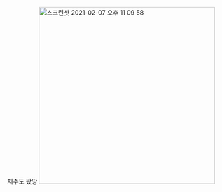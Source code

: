제주도 왔땅
<img width="402" alt="스크린샷 2021-02-07 오후 11 09 58" src="https://user-images.githubusercontent.com/58289110/107149146-5e207e80-699a-11eb-87ac-65a877e8bacd.png">
